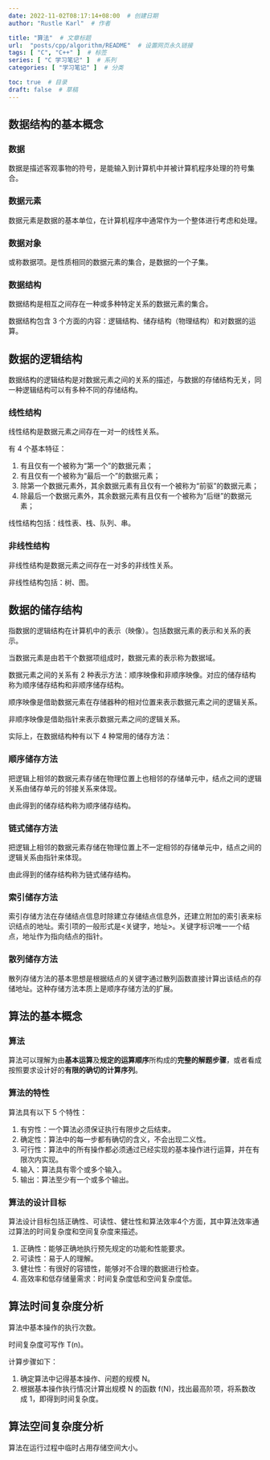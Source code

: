 ```yaml
---
date: 2022-11-02T08:17:14+08:00  # 创建日期
author: "Rustle Karl"  # 作者

title: "算法"  # 文章标题
url:  "posts/cpp/algorithm/README"  # 设置网页永久链接
tags: [ "C", "C++" ]  # 标签
series: [ "C 学习笔记" ]  # 系列
categories: [ "学习笔记" ]  # 分类

toc: true  # 目录
draft: false  # 草稿
---
```


## 数据结构的基本概念

### 数据

数据是描述客观事物的符号，是能输入到计算机中并被计算机程序处理的符号集合。

### 数据元素

数据元素是数据的基本单位，在计算机程序中通常作为一个整体进行考虑和处理。

### 数据对象

或称数据项。是性质相同的数据元素的集合，是数据的一个子集。

### 数据结构

数据结构是相互之间存在一种或多种特定关系的数据元素的集合。

数据结构包含 3 个方面的内容：逻辑结构、储存结构（物理结构）和对数据的运算。

## 数据的逻辑结构

数据结构的逻辑结构是对数据元素之间的关系的描述，与数据的存储结构无关，同一种逻辑结构可以有多种不同的存储结构。

### 线性结构

线性结构是数据元素之间存在一对一的线性关系。

有 4 个基本特征：

1. 有且仅有一个被称为“第一个”的数据元素；
2. 有且仅有一个被称为“最后一个”的数据元素；
2. 除第一个数据元素外，其余数据元素有且仅有一个被称为“前驱”的数据元素；
3. 除最后一个数据元素外，其余数据元素有且仅有一个被称为“后继”的数据元素；

线性结构包括：线性表、栈、队列、串。

### 非线性结构

非线性结构是数据元素之间存在一对多的非线性关系。

非线性结构包括：树、图。

## 数据的储存结构

指数据的逻辑结构在计算机中的表示（映像）。包括数据元素的表示和关系的表示。

当数据元素是由若干个数据项组成时，数据元素的表示称为数据域。

数据元素之间的关系有 2 种表示方法：顺序映像和非顺序映像。对应的储存结构称为顺序储存结构和非顺序储存结构。

顺序映像是借助数据元素在存储器种的相对位置来表示数据元素之间的逻辑关系。

非顺序映像是借助指针来表示数据元素之间的逻辑关系。

实际上，在数据结构种有以下 4 种常用的储存方法：

### 顺序储存方法

把逻辑上相邻的数据元素存储在物理位置上也相邻的存储单元中，结点之间的逻辑关系由储存单元的邻接关系来体现。

由此得到的储存结构称为顺序储存结构。

### 链式储存方法

把逻辑上相邻的数据元素存储在物理位置上不一定相邻的存储单元中，结点之间的逻辑关系由指针来体现。

由此得到的储存结构称为链式储存结构。

### 索引储存方法

索引存储方法在存储结点信息时除建立存储结点信息外，还建立附加的索引表来标识结点的地址。索引项的一般形式是<关键字，地址>。关键字标识唯一一个结点，地址作为指向结点的指针。

### 散列储存方法

散列存储方法的基本思想是根据结点的关键字通过散列函数直接计算出该结点的存储地址。这种存储方法本质上是顺序存储方法的扩展。

## 算法的基本概念

### 算法

算法可以理解为由**基本运算**及**规定的运算顺序**所构成的**完整的解题步骤**，或者看成按照要求设计好的**有限的确切的计算序列**。

### 算法的特性

算法具有以下 5 个特性：

1. 有穷性：一个算法必须保证执行有限步之后结束。
2. 确定性：算法中的每一步都有确切的含义，不会出现二义性。
3. 可行性：算法中的所有操作都必须通过已经实现的基本操作进行运算，并在有限次内实现。
4. 输入：算法具有零个或多个输入。
5. 输出：算法至少有一个或多个输出。

### 算法的设计目标

算法设计目标包括正确性、可读性、健壮性和算法效率4个方面，其中算法效率通过算法的时间复杂度和空间复杂度来描述。

1. 正确性：能够正确地执行预先规定的功能和性能要求。
2. 可读性：易于人的理解。
3. 健壮性：有很好的容错性，能够对不合理的数据进行检查。
4. 高效率和低存储量需求：时间复杂度低和空间复杂度低。

## 算法时间复杂度分析

算法中基本操作的执行次数。

时间复杂度可写作 T(n)。

计算步骤如下：

1. 确定算法中记得基本操作、问题的规模 N。
2. 根据基本操作执行情况计算出规模 N 的函数 f(N)，找出最高阶项，将系数改成 1，即得到时间复杂度。

## 算法空间复杂度分析

算法在运行过程中临时占用存储空间大小。

```c++

```
